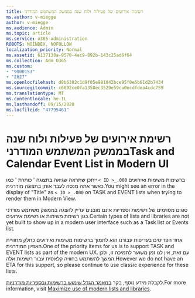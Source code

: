 ```yaml
---
title: רשימת אירועים של פעילות ולוח שנה בממשק המשתמש המודרני
ms.author: v-miegge
author: v-miegge
ms.audience: Admin
ms.topic: article
ms.service: o365-administration
ROBOTS: NOINDEX, NOFOLLOW
localization_priority: Normal
ms.assetid: 6137138a-9570-4ac9-892b-143c25ad6f64
ms.collection: Adm_O365
ms.custom:
- "9000153"
- "2627"
ms.openlocfilehash: d8b6382c1d9f05e981842bce95f0e5b61d2b7434
ms.sourcegitcommit: c6692ce0fa1358ec3529e59ca0ecdfdea4cdc759
ms.translationtype: MT
ms.contentlocale: he-IL
ms.lasthandoff: 09/15/2020
ms.locfileid: "47795461"
---
```

# <a name="task-and-calendar-event-list-in-modern-ui"></a><span data-ttu-id="372fb-102">רשימת אירועים של פעילות ולוח שנה בממשק המשתמש המודרני</span><span class="sxs-lookup"><span data-stu-id="372fb-102">Task and Calendar Event List in Modern UI</span></span>

<span data-ttu-id="372fb-103">ייתכן שתראה שגיאה בתצוגה ' כותרת ' כמו `< ID >_.000` ברשימות משימות ואירועים כאשר אתה מנסה לעבד אותן בתצוגה מודרנית.</span><span class="sxs-lookup"><span data-stu-id="372fb-103">You might see an error in the display of "Title" as `< ID >_.000` on TASK and EVENT lists when trying to render them in Modern View.</span></span>

<span data-ttu-id="372fb-104">סוגים מסוימים של רשימות וספריות אינם מובנים עדיין להצגה בממשק משתמש מודרני כגון רשימת משימות או רשימת אירועים.</span><span class="sxs-lookup"><span data-stu-id="372fb-104">Certain types of lists and libraries are not yet built to show up in a modern user interface such as a Task list or Events list.</span></span>

<span data-ttu-id="372fb-105">אחד הפריטים בעדיפות עבורנו הוא לתמוך ברשימות משימות ואירועים כחלק מחוויית האפיון המודרנית.</span><span class="sxs-lookup"><span data-stu-id="372fb-105">One of the priority items for us is to support TASK and EVENT lists as part of the modern UX.</span></span> <span data-ttu-id="372fb-106">עם זאת, אין לנו זמן משוער לתמיכה זו, ולכן המשך להשתמש בחוויה קלאסית עבור רשימות אלה.</span><span class="sxs-lookup"><span data-stu-id="372fb-106">However we do not have an ETA for this support, so please continue to use classic experience for these lists.</span></span>

<span data-ttu-id="372fb-107">לקבלת מידע נוסף, בקר [במאמר הגדל שימוש ברשימות ובספריות מודרניות](https://docs.microsoft.com/sharepoint/dev/transform/modernize-userinterface-lists-and-libraries).</span><span class="sxs-lookup"><span data-stu-id="372fb-107">For more information, visit [Maximize use of modern lists and libraries](https://docs.microsoft.com/sharepoint/dev/transform/modernize-userinterface-lists-and-libraries).</span></span>
